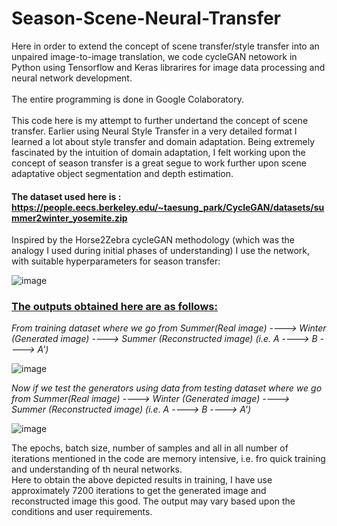 # Season-Scene-Neural-Transfer
Here in order to extend the concept of scene transfer/style transfer into an unpaired image-to-image translation, we code cycleGAN netowork in Python using Tensorflow and Keras librarires for image data processing and neural network development.\
\
The entire programming is done in Google Colaboratory.\
\
This code here is my attempt to further undertand the concept of scene transfer. Earlier using Neural Style Transfer in a very detailed format I learned a lot about style transfer and domain adaptation. Being extremely fascinated by the intuition of domain adaptation, I felt working upon the concept of season transfer is a great segue to work further upon scene adaptative object segmentation and depth estimation.

#### The dataset used here is : https://people.eecs.berkeley.edu/~taesung_park/CycleGAN/datasets/summer2winter_yosemite.zip 

Inspired by the Horse2Zebra cycleGAN methodology (which was the analogy I used during initial phases of understanding) I use the network, with suitable hyperparameters for season transfer:

![image](https://user-images.githubusercontent.com/86003669/210071831-14c2f319-6bad-4e4b-be0d-f50a202af79c.png)

### <ins> The outputs obtained here are as follows: </ins>
*From training dataset where we go from Summer(Real image) ----> Winter (Generated image) ----> Summer (Reconstructed image) (i.e. A ----> B ----> A')*

![image](https://user-images.githubusercontent.com/86003669/210072611-5991c2a7-4c0b-466d-9c7f-8f45a8bfdfd2.png)



*Now if we test the generators using data from testing dataset where we go from Summer(Real image) ----> Winter (Generated image) ----> Summer (Reconstructed image) (i.e. A ----> B ----> A')*

![image](https://user-images.githubusercontent.com/86003669/210072535-ef26703f-84ab-4e9c-a504-0e4e1c81a565.png)

The epochs, batch size, number of samples and all in all number of iterations mentioned in the code are memory intensive, i.e. fro quick training and understanding of th neural networks.\
Here to obtain the above depicted results in training, I have use approximately 7200 iterations to get the generated image and reconstructed image this good. The output may vary based upon the conditions and user requirements.
